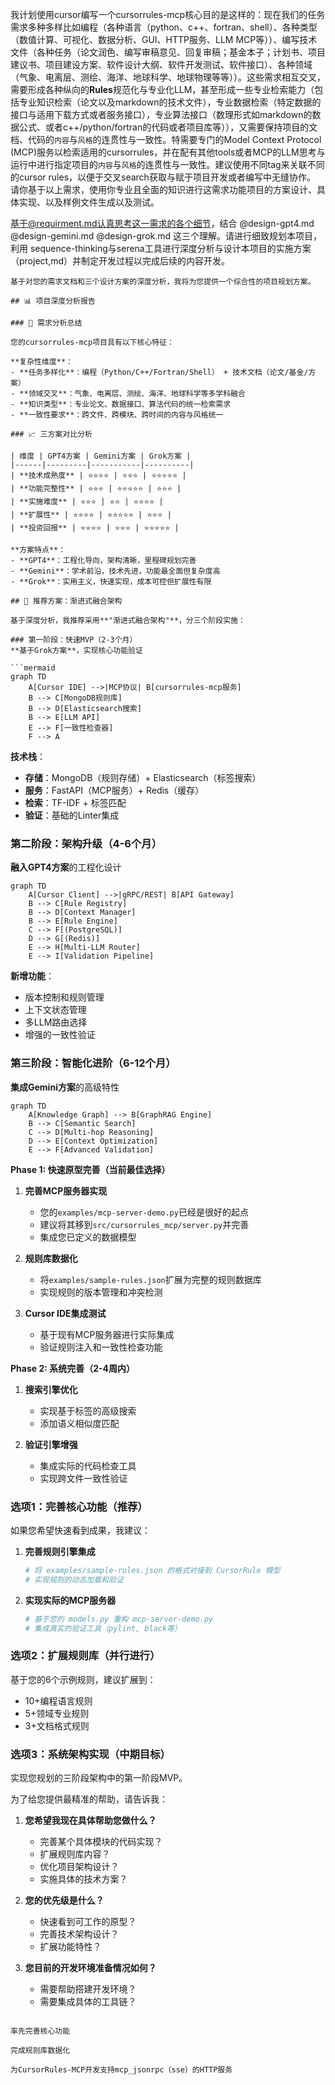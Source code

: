 

我计划使用cursor编写一个cursorrules-mcp核心目的是这样的：现在我们的任务需求多种多样比如编程（各种语言（python、c++、fortran、shell）、各种类型（数值计算、可视化、数据分析、GUI、HTTP服务、LLM MCP等））、编写技术文件（各种任务（论文润色、编写审稿意见、回复审稿；基金本子；计划书、项目建议书、项目建设方案、软件设计大纲、软件开发测试、软件接口）、各种领域（气象、电离层、测绘、海洋、地球科学、地球物理等等））。这些需求相互交叉，需要形成各种纵向的**Rules**规范化与专业化LLM，甚至形成一些专业检索能力（包括专业知识检索（论文以及markdown的技术文件），专业数据检索（特定数据的接口与适用下载方式或者服务接口），专业算法接口（数理形式如markdown的数据公式、或者c++/python/fortran的代码或者项目库等）），又需要保持项目的文档、代码的`内容`与`风格`的连贯性与一致性。特需要专门的Model Context Protocol (MCP)服务以检索适用的cursorrules，并在配有其他tools或者MCP的LLM思考与运行中进行指定项目的`内容`与`风格`的连贯性与一致性。建议使用不同tag来关联不同的cursor rules，以便于交叉search获取与赋于项目开发或者编写中无缝协作。
请你基于以上需求，使用你专业且全面的知识进行这需求功能项目的方案设计、具体实现、以及样例文件生成以及测试。


基于@requirment.md认真思考这一需求的各个细节，结合 @design-gpt4.md @design-gemini.md @design-grok.md 这三个理解。请进行细致规划本项目，利用 sequence-thinking与serena工具进行深度分析与设计本项目的实施方案（project,md）并制定开发过程以完成后续的内容开发。 

```
基于对您的需求文档和三个设计方案的深度分析，我将为您提供一个综合性的项目规划方案。

## 📊 项目深度分析报告

### 🎯 需求分析总结

您的cursorrules-mcp项目具有以下核心特征：

**复杂性维度**：
- **任务多样化**：编程（Python/C++/Fortran/Shell） + 技术文档（论文/基金/方案）
- **领域交叉**：气象、电离层、测绘、海洋、地球科学等多学科融合
- **知识类型**：专业论文、数据接口、算法代码的统一检索需求
- **一致性要求**：跨文件、跨模块、跨时间的内容与风格统一

### 📈 三方案对比分析

| 维度 | GPT4方案 | Gemini方案 | Grok方案 |
|------|---------|-----------|----------|
| **技术成熟度** | ⭐⭐⭐⭐ | ⭐⭐⭐ | ⭐⭐⭐⭐⭐ |
| **功能完整性** | ⭐⭐⭐ | ⭐⭐⭐⭐⭐ | ⭐⭐⭐ |
| **实施难度** | ⭐⭐⭐ | ⭐⭐ | ⭐⭐⭐⭐ |
| **扩展性** | ⭐⭐⭐⭐ | ⭐⭐⭐⭐⭐ | ⭐⭐⭐ |
| **投资回报** | ⭐⭐⭐⭐ | ⭐⭐⭐ | ⭐⭐⭐⭐⭐ |

**方案特点**：
- **GPT4**：工程化导向，架构清晰，里程碑规划完善
- **Gemini**：学术前沿，技术先进，功能最全面但复杂度高
- **Grok**：实用主义，快速实现，成本可控但扩展性有限

## 🚀 推荐方案：渐进式融合架构

基于深度分析，我推荐采用**"渐进式融合架构"**，分三个阶段实施：

### 第一阶段：快速MVP（2-3个月）
**基于Grok方案**，实现核心功能验证

```mermaid
graph TD
    A[Cursor IDE] -->|MCP协议| B[cursorrules-mcp服务]
    B --> C[MongoDB规则库]
    B --> D[Elasticsearch搜索]
    B --> E[LLM API]
    E --> F[一致性检查器]
    F --> A
```

**技术栈**：
- **存储**：MongoDB（规则存储）+ Elasticsearch（标签搜索）
- **服务**：FastAPI（MCP服务）+ Redis（缓存）
- **检索**：TF-IDF + 标签匹配
- **验证**：基础的Linter集成

### 第二阶段：架构升级（4-6个月）
**融入GPT4方案**的工程化设计

```mermaid
graph TD
    A[Cursor Client] -->|gRPC/REST| B[API Gateway]
    B --> C[Rule Registry]
    B --> D[Context Manager]
    B --> E[Rule Engine]
    C --> F[(PostgreSQL)]
    D --> G[(Redis)]
    E --> H[Multi-LLM Router]
    E --> I[Validation Pipeline]
```

**新增功能**：
- 版本控制和规则管理
- 上下文状态管理
- 多LLM路由选择
- 增强的一致性验证

### 第三阶段：智能化进阶（6-12个月）
**集成Gemini方案**的高级特性

```mermaid
graph TD
    A[Knowledge Graph] --> B[GraphRAG Engine]
    B --> C[Semantic Search]
    C --> D[Multi-hop Reasoning]
    D --> E[Context Optimization]
    E --> F[Advanced Validation]
```

**Phase 1: 快速原型完善（当前最佳选择）**

1. **完善MCP服务器实现**
   - 您的`examples/mcp-server-demo.py`已经是很好的起点
   - 建议将其移到`src/cursorrules_mcp/server.py`并完善
   - 集成您已定义的数据模型

2. **规则库数据化**
   - 将`examples/sample-rules.json`扩展为完整的规则数据库
   - 实现规则的版本管理和冲突检测

3. **Cursor IDE集成测试**
   - 基于现有MCP服务器进行实际集成
   - 验证规则注入和一致性检查功能

**Phase 2: 系统完善（2-4周内）**

1. **搜索引擎优化**
   - 实现基于标签的高级搜索
   - 添加语义相似度匹配

2. **验证引擎增强**
   - 集成实际的代码检查工具
   - 实现跨文件一致性验证

### 选项1：完善核心功能（推荐）
如果您希望快速看到成果，我建议：

1. **完善规则引擎集成**
   ```python
   # 将 examples/sample-rules.json 的格式对接到 CursorRule 模型
   # 实现规则的动态加载和验证
   ```

2. **实现实际的MCP服务器**
   ```python
   # 基于您的 models.py 重构 mcp-server-demo.py
   # 集成真实的验证工具（pylint, black等）
   ```

### 选项2：扩展规则库（并行进行）
基于您的6个示例规则，建议扩展到：
- 10+编程语言规则
- 5+领域专业规则  
- 3+文档格式规则

### 选项3：系统架构实现（中期目标）
实现您规划的三阶段架构中的第一阶段MVP。

为了给您提供最精准的帮助，请告诉我：

1. **您希望我现在具体帮助您做什么？**
   - 完善某个具体模块的代码实现？
   - 扩展规则库内容？
   - 优化项目架构设计？
   - 实施具体的技术方案？

2. **您的优先级是什么？**
   - 快速看到可工作的原型？
   - 完善技术架构设计？
   - 扩展功能特性？

3. **您目前的开发环境准备情况如何？**
   - 需要帮助搭建开发环境？
   - 需要集成具体的工具链？
```

率先完善核心功能

完成规则库数据化

为CursorRules-MCP开发支持mcp_jsonrpc（sse）的HTTP服务